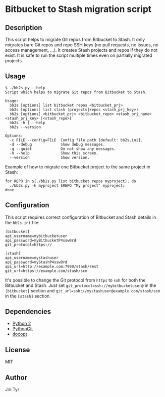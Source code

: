 Bitbucket to Stash migration script
===================================

Description
-----------

This script helps to migrate Git repos from Bitbucket to Stash. It only migrates
bare Git repos and repo SSH keys (no pull requests, no issues, no access
management, ...). It creates Stash projects and repos if they do not exist. It is
safe to run the script multiple times even on partially migrated projects.


Usage
-----

```
$ ./bb2s.py --help
Script which helps to migrate Git repos from Bitbucket to Stash.

Usage:
  bb2s [options] list bitbucket repos <bitbucket_prj>
  bb2s [options] list stash (projects|repos <stash_prj_key>)
  bb2s [options] <bitbucket_prj> <bitbucket_repo> <stash_prj_name> <stash_prj_key> [<stash_repo>]
  bb2s -h | --help
  bb2s --version

Options:
  -c FILE --config=FILE  Config file path [default: bb2s.ini].
  -d --debug             Show debug messages.
  -q --quiet             Do not show any messages.
  -h --help              Show this screen.
  --version              Show version.
```

Example of how to migrate one Bitbucket project to the same project in Stash:

```
for REPO in $(./bb2s.py list bitbucket repos myproject); do
  ./bb2s.py -k myproject $REPO "My project" myproject;
done
```


Configuration
-------------

This script requires correct configuration of Bitbucket and Stash details in the
`bb2s.ini` file:

```
[bitbucket]
api_username=mybitbucketuser
api_password=myBitbucketP4ssw0rd
git_protocol=https://

[stash]
api_username=mystashuser
api_password=myStashP4ssw0rd
api_url=http://example.com:7990/stash/rest
git_url=https://example.com/stash/scm
```

It's possible to change the Git protocol from `https` to `ssh` for both the
Bitbucket and Stash. Just set `git_protocol=ssh://mybitbucketuser@` in the
`[bitbucket]` section and `git_url=ssh://mystashuser@example.com/stash/scm` in
the `[stash]` section.


Dependencies
------------

- [Python 2](https://www.python.org)
- [PythonGit](http://gitpython.readthedocs.org/en/stable)
- [docopt](http://docopt.org)


License
-------

MIT


Author
------

Jiri Tyr
